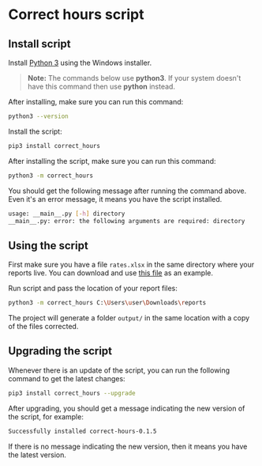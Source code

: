 # Correct hours script

## Install script

Install [Python 3](https://www.python.org/downloads/windows/) using the Windows installer.

> **Note:** The commands below use **python3**. If your system doesn't have this command then use 
> **python** instead.

After installing, make sure you can run this command: 
```bash
python3 --version
```

Install the script:
```bash
pip3 install correct_hours
```

After installing the script, make sure you can run this command:
```bash
python3 -m correct_hours            
```

You should get the following message after running the command above. Even it's an error message, it means
you have the script installed.
```bash
usage: __main__.py [-h] directory
__main__.py: error: the following arguments are required: directory
```

## Using the script

First make sure you have a file `rates.xlsx` in the same directory where your reports live. You can download and use 
[this file](./examples/xero/rates.xlsx) as an example.

Run script and pass the location of your report files:

```bash
python3 -m correct_hours C:\Users\user\Downloads\reports
```

The project will generate a folder `output/` in the same location with a copy of the files corrected.

## Upgrading the script

Whenever there is an update of the script, you can run the following command to get the latest changes:

```bash
pip3 install correct_hours --upgrade
```

After upgrading, you should get a message indicating the new version of the script, for example:

```bash
Successfully installed correct-hours-0.1.5
```

If there is no message indicating the new version, then it means you have the latest version.